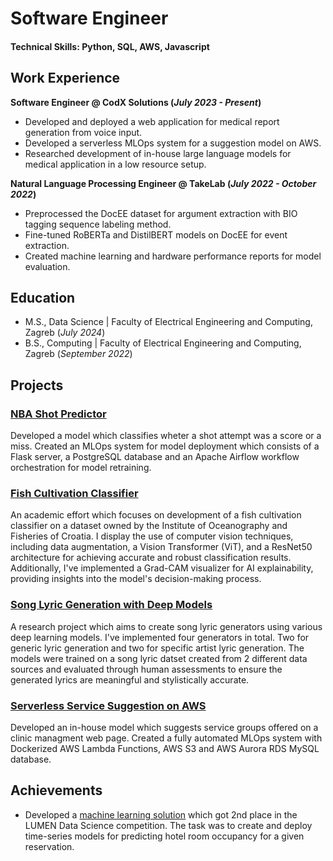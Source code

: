 # Software Engineer

#### Technical Skills: Python, SQL, AWS, Javascript

## Work Experience
**Software Engineer @ CodX Solutions (_July 2023 - Present_)**
- Developed and deployed a web application for medical report generation from voice input.
- Developed a serverless MLOps system for a suggestion model on AWS.
- Researched development of in-house large language models for medical application in a low resource setup.
   
**Natural Language Processing Engineer @ TakeLab (_July 2022 - October 2022_)**
- Preprocessed the DocEE dataset for argument extraction with BIO tagging sequence labeling method.
- Fine-tuned RoBERTa and DistilBERT models on DocEE for event extraction.
- Created machine learning and hardware performance reports for model evaluation.

## Education								       		
- M.S., Data Science	| Faculty of Electrical Engineering and Computing, Zagreb (_July 2024_)	 			        		
- B.S., Computing | Faculty of Electrical Engineering and Computing, Zagreb (_September 2022_)

## Projects
### [NBA Shot Predictor](https://github.com/rejsafranko/Predicting-NBA-Shots)

Developed a model which classifies wheter a shot attempt was a score or a miss. Created an MLOps system for model deployment which consists of a Flask server, a PostgreSQL database and an Apache Airflow workflow orchestration for model retraining.

### [Fish Cultivation Classifier](https://github.com/rejsafranko/Fish-Cultivation-Classifier)

An academic effort which focuses on development of a fish cultivation classifier on a dataset owned by the Institute of Oceanography and Fisheries of Croatia. I display the use of computer vision techniques, including data augmentation, a Vision Transformer (ViT), and a ResNet50 architecture for achieving accurate and robust classification results. Additionally, I've implemented a Grad-CAM visualizer for AI explainability, providing insights into the model's decision-making process.

### [Song Lyric Generation with Deep Models](https://github.com/rejsafranko/Song-Lyrics-Generation)

A research project which aims to create song lyric generators using various deep learning models. I've implemented four generators in total. Two for generic lyric generation and two for specific artist lyric generation. The models were trained on a song lyric datset created from 2 different data sources and evaluated through human assessments to ensure the generated lyrics are meaningful and stylistically accurate.

### [Serverless Service Suggestion on AWS](https://github.com/rejsafranko/Serverless-Suggestion)

Developed an in-house model which suggests service groups offered on a clinic managment web page. Created a fully automated MLOps system with Dockerized AWS Lambda Functions, AWS S3 and AWS Aurora RDS MySQL database.

## Achievements
- Developed a [machine learning solution](https://gitlab.com/overfittingoverlords/lumen-hotel-occupancy-prediction) which got 2nd place in the LUMEN Data Science competition. The task was to create and deploy time-series models for predicting hotel room occupancy for a given reservation.
